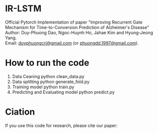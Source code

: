 # IR-LSTM
Official Pytorch Implementation of paper "Improving Recurrent Gate Mechanism for Time-to-Conversion Prediction of Alzheimer's Disease" 
Author: Duy-Phuong Dao, Ngoc-Huynh Ho, Jahae Kim and Hyung-Jeong Yang.                                                                   
Email: duyphuongcri@gmail.com (or phuongdd.1997@gmail.com).

# How to run the code
1. Data Ceaning
  python clean_data.py
2. Data splitting
  python generate_fold.py
3. Training model
  python train.py
4. Predicting and Evaluating model
  python predict.py

# Ciation
If you use this code for research, please cite our paper:
